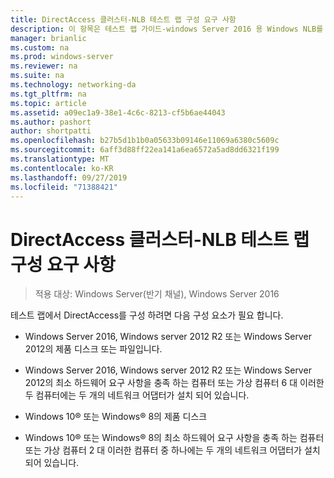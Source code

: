 ```yaml
---
title: DirectAccess 클러스터-NLB 테스트 랩 구성 요구 사항
description: 이 항목은 테스트 랩 가이드-windows Server 2016 용 Windows NLB를 사용 하는 클러스터의 DirectAccess 시연에 포함 되어 있습니다.
manager: brianlic
ms.custom: na
ms.prod: windows-server
ms.reviewer: na
ms.suite: na
ms.technology: networking-da
ms.tgt_pltfrm: na
ms.topic: article
ms.assetid: a09ec1a9-38e1-4c6c-8213-cf5b6ae44043
ms.author: pashort
author: shortpatti
ms.openlocfilehash: b27b5d1b1b0a05633b09146e11069a6380c5609c
ms.sourcegitcommit: 6aff3d88ff22ea141a6ea6572a5ad8dd6321f199
ms.translationtype: MT
ms.contentlocale: ko-KR
ms.lasthandoff: 09/27/2019
ms.locfileid: "71388421"
---
```

# <a name="directaccess-cluster-nlb-test-lab-configuration-requirements"></a>DirectAccess 클러스터-NLB 테스트 랩 구성 요구 사항

>적용 대상: Windows Server(반기 채널), Windows Server 2016

테스트 랩에서 DirectAccess를 구성 하려면 다음 구성 요소가 필요 합니다.  
  
-   Windows Server 2016, Windows server 2012 R2 또는 Windows Server 2012의 제품 디스크 또는 파일입니다.  
  
-   Windows Server 2016, Windows server 2012 R2 또는 Windows Server 2012의 최소 하드웨어 요구 사항을 충족 하는 컴퓨터 또는 가상 컴퓨터 6 대 이러한 두 컴퓨터에는 두 개의 네트워크 어댑터가 설치 되어 있습니다.  
  
-   Windows 10&reg; 또는 Windows&reg; 8의 제품 디스크  
  
-   Windows 10&reg; 또는 Windows&reg; 8의 최소 하드웨어 요구 사항을 충족 하는 컴퓨터 또는 가상 컴퓨터 2 대 이러한 컴퓨터 중 하나에는 두 개의 네트워크 어댑터가 설치 되어 있습니다.